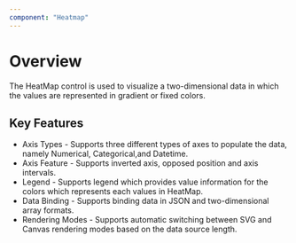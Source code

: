 ```yaml
---
component: "Heatmap"
---
```


# Overview

The HeatMap control is used to visualize a two-dimensional data in which the values are represented in gradient or fixed colors.

## Key Features

* Axis Types  - Supports three different types of axes to populate the data, namely Numerical, Categorical,and Datetime.
* Axis Feature  - Supports inverted axis, opposed position and axis intervals.
* Legend - Supports legend which provides value information for the colors which represents each values in HeatMap.
* Data Binding - Supports binding data in JSON and two-dimensional array formats.
* Rendering Modes - Supports automatic switching between SVG and Canvas rendering modes based on the data source length.